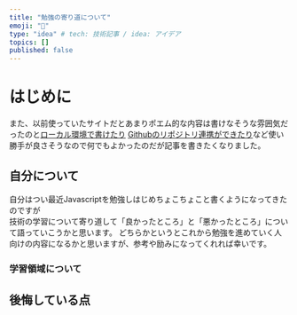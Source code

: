 ```yaml
---
title: "勉強の寄り道について"
emoji: "🗻"
type: "idea" # tech: 技術記事 / idea: アイデア
topics: []
published: false
---
```


# はじめに
また、以前使っていたサイトだとあまりポエム的な内容は書けなそうな雰囲気だったのと[ローカル環境で書けたり](https://zenn.dev/zenn/articles/zenn-cli-guide) [Githubのリポジトリ連携ができたり](https://zenn.dev/zenn/articles/connect-to-github)など使い勝手が良さそうなので何でもよかったのだが記事を書きたくなりました。  


## 自分について
自分はつい最近Javascriptを勉強しはじめちょこちょこと書くようになってきたのですが  
技術の学習について寄り道して「良かったところ」と「悪かったところ」について語っていこうかと思います。
どちらかというとこれから勉強を進めていく人向けの内容になるかと思いますが、参考や励みになってくれれば幸いです。

### 学習領域について

## 後悔している点
